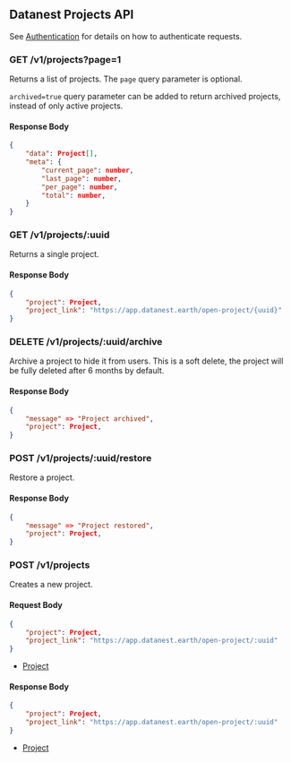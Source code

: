 ## Datanest Projects API

See [Authentication](../readme.md#authentication) for details on how to authenticate requests.

### GET /v1/projects?page=1

Returns a list of projects.
The `page` query parameter is optional.

`archived=true` query parameter can be added to return archived projects, instead of only active projects.

#### Response Body

```json
{
    "data": Project[],
    "meta": {
        "current_page": number,
        "last_page": number,
        "per_page": number,
        "total": number,
    }
}
```

### GET /v1/projects/:uuid

Returns a single project.

#### Response Body

```json
{
    "project": Project,
    "project_link": "https://app.datanest.earth/open-project/{uuid}"
}
```

### DELETE /v1/projects/:uuid/archive

Archive a project to hide it from users. This is a soft delete, the project will be fully deleted after 6 months by default.

#### Response Body

```json
{
    "message" => "Project archived",
    "project": Project,
}
```

### POST /v1/projects/:uuid/restore

Restore a project.

#### Response Body

```json
{
    "message" => "Project restored",
    "project": Project,
}
```

### POST /v1/projects

Creates a new project.

#### Request Body

```json
{
    "project": Project,
    "project_link": "https://app.datanest.earth/open-project/:uuid"
}
```
- [Project](../src/projects.ts)

#### Response Body

```json
{
    "project": Project,
    "project_link": "https://app.datanest.earth/open-project/:uuid"
}
```
- [Project](../src/projects.ts)
